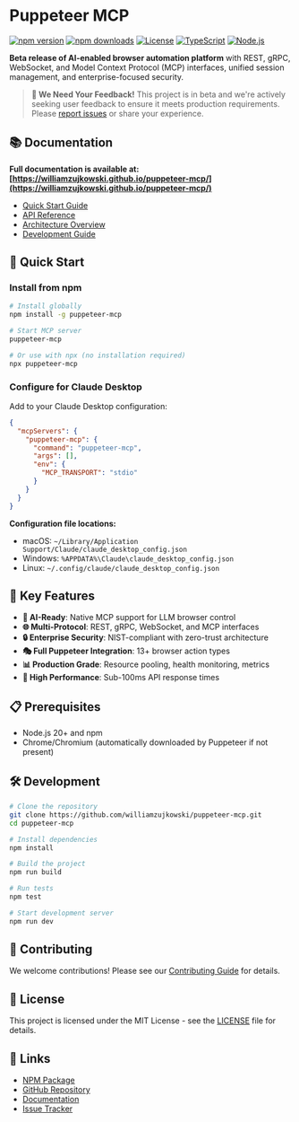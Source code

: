# Puppeteer MCP

[![npm version](https://img.shields.io/npm/v/puppeteer-mcp.svg)](https://www.npmjs.com/package/puppeteer-mcp)
[![npm downloads](https://img.shields.io/npm/dm/puppeteer-mcp.svg)](https://www.npmjs.com/package/puppeteer-mcp)
[![License](https://img.shields.io/npm/l/puppeteer-mcp.svg)](LICENSE)
[![TypeScript](https://img.shields.io/badge/TypeScript-5.3-blue.svg)](https://www.typescriptlang.org/)
[![Node.js](https://img.shields.io/badge/Node.js-20+-green.svg)](https://nodejs.org/)

**Beta release of AI-enabled browser automation platform** with REST, gRPC, WebSocket, and Model Context Protocol (MCP) interfaces, unified session management, and enterprise-focused security.

> **🔔 We Need Your Feedback!** This project is in beta and we're actively seeking user feedback to ensure it meets production requirements. Please [report issues](https://github.com/williamzujkowski/puppeteer-mcp/issues) or share your experience.

## 📚 Documentation

**Full documentation is available at: [https://williamzujkowski.github.io/puppeteer-mcp/](https://williamzujkowski.github.io/puppeteer-mcp/)**

- [Quick Start Guide](https://williamzujkowski.github.io/puppeteer-mcp/quickstart/)
- [API Reference](https://williamzujkowski.github.io/puppeteer-mcp/api/)
- [Architecture Overview](https://williamzujkowski.github.io/puppeteer-mcp/architecture/)
- [Development Guide](https://williamzujkowski.github.io/puppeteer-mcp/development/)

## 🚀 Quick Start

### Install from npm

```bash
# Install globally
npm install -g puppeteer-mcp

# Start MCP server
puppeteer-mcp

# Or use with npx (no installation required)
npx puppeteer-mcp
```

### Configure for Claude Desktop

Add to your Claude Desktop configuration:

```json
{
  "mcpServers": {
    "puppeteer-mcp": {
      "command": "puppeteer-mcp",
      "args": [],
      "env": {
        "MCP_TRANSPORT": "stdio"
      }
    }
  }
}
```

**Configuration file locations:**
- macOS: `~/Library/Application Support/Claude/claude_desktop_config.json`
- Windows: `%APPDATA%\Claude\claude_desktop_config.json`
- Linux: `~/.config/claude/claude_desktop_config.json`

## 🎯 Key Features

- **🤖 AI-Ready**: Native MCP support for LLM browser control
- **🌐 Multi-Protocol**: REST, gRPC, WebSocket, and MCP interfaces
- **🔒 Enterprise Security**: NIST-compliant with zero-trust architecture
- **🎭 Full Puppeteer Integration**: 13+ browser action types
- **📊 Production Grade**: Resource pooling, health monitoring, metrics
- **🚀 High Performance**: Sub-100ms API response times

## 📋 Prerequisites

- Node.js 20+ and npm
- Chrome/Chromium (automatically downloaded by Puppeteer if not present)

## 🛠️ Development

```bash
# Clone the repository
git clone https://github.com/williamzujkowski/puppeteer-mcp.git
cd puppeteer-mcp

# Install dependencies
npm install

# Build the project
npm run build

# Run tests
npm test

# Start development server
npm run dev
```

## 🤝 Contributing

We welcome contributions! Please see our [Contributing Guide](CONTRIBUTING.md) for details.

## 📄 License

This project is licensed under the MIT License - see the [LICENSE](LICENSE) file for details.

## 🔗 Links

- [NPM Package](https://www.npmjs.com/package/puppeteer-mcp)
- [GitHub Repository](https://github.com/williamzujkowski/puppeteer-mcp)
- [Documentation](https://williamzujkowski.github.io/puppeteer-mcp/)
- [Issue Tracker](https://github.com/williamzujkowski/puppeteer-mcp/issues)